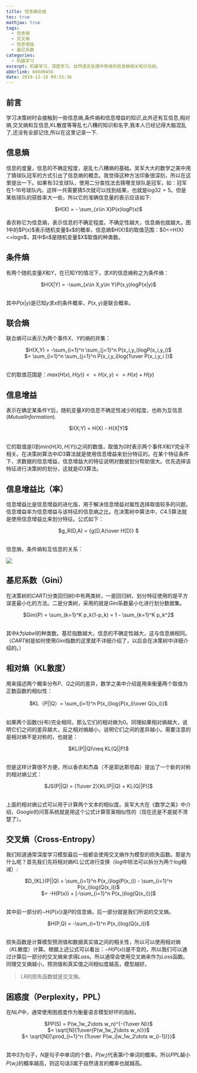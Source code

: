 ```yaml
---
title: 信息熵总结
toc: true
mathjax: true
tags:
  - 信息熵
  - 交叉熵
  - 信息增益
  - 基尼系数
categories:
  - 机器学习
excerpt: 机器学习、深度学习、自然语言处理中常用的信息熵相关知识总结。
abbrlink: 686d9456
date: 2019-12-16 09:53:36
---
```


## 前言

学习决策树时会接触到一些信息熵,条件熵和信息增益的知识,此外还有互信息,相对熵,交叉熵和互信息,KL散度等等乱七八糟的知识和名字,我本人已经记得大脑混乱了,还没有全部记住,所以在这里记录一下.



## 信息熵

信息的度量，信息的不确定程度，是乱七八糟熵的基础。吴军大大的数学之美中用了猜球队冠军的方式引出了信息熵的概念。我觉得这种方法印象很深刻，所以在这里提出一下。如果有32支球队，使用二分查找法去猜哪支球队是冠军，如：冠军在1-16号球队内。这样一共需要猜5次就可以找到结果，也就是$log32=5$。但是某些球队的获胜率大一些，所以它的准确信息量的表示应该如下:

<center>$H(X) = - \sum_{x\in X}P(x)logP(x)$ </br> </br> </center>
香农称它为信息熵，表示信息的不确定程度。不确定性越大，信息熵也就越大。图1中的$P(x)$表示随机变量$x$的概率，信息熵$H(X)$的取值范围：$0<=H(X)<=logn$，其中$n$是随机变量$X$取值的种类数。



## 条件熵

有两个随机变量$X$和$Y$，在已知$Y$的情况下，求$X$的信息熵称之为条件熵：

<center>$H(X|Y) = -\sum_{x\in X,y\in Y}P(x,y)logP(x|y)$ </br> </br> </center>

其中$P(x|y)$是已知$y$求$x$的条件概率，$P(x,y)$是联合概率。



## 联合熵

联合熵可以表示为两个事件$X$、$Y$的熵的并集：

<center> $H(X,Y) = -\sum_{i=1}^n \sum_{j=1}^n P(x_i,y_i)logP(x_i,y_i)$</center><center>
$= \sum_{i=1}^n \sum_{j=1}^n P(x_i,y_i)log{1\over P(x_i,y_i	)}$ </br></br>  </center> 

它的取值范围是：$max(H(x),H(y)) <= H(x,y) <= H(x)+H(y)$



## 信息增益

表示在确定某条件Y后，随机变量$X$的信息不确定性减少的程度，也称为互信息($Mutual Information$).

<center> $I(X;Y) = H(X) - H(X|Y)$</br> </br> </center>

它的取值是$0$到$min(H(X),H(Y))$之间的数值，取值为$0$时表示两个事件$X$和$Y$完全不相关。在决策树算法中$ID3$算法就是使用信息增益来划分特征的。在某个特征条件下，求数据的信息增益，信息增益大的特征说明对数据划分帮助很大。优先选择该特征进行决策树的划分，这就是$ID3$算法。



## 信息增益比（率）

信息增益比是信息增益的进化版，用于解决信息增益对属性选择取值较多的问题。信息增益率为信息增益与该特征的信息熵之比。在决策树中算法中，$C4.5$算法就是使用信息增益比来划分特征。公式如下：

<center> $g_R(D,A) = {g(D,A)\over H(D)} $</br> </br> </center>

信息熵，条件熵和互信息的关系：

![](https://cdn.jsdelivr.net/gh/hiyoung123/images/img/img_xinxishang_relation.png)



## 基尼系数（Gini）

在决策树的$CART$(分类回归树)中有两类树，一是回归树，划分特征使用的是平方误差最小化的方法。二是分类树，采用的就是$Gini$系数最小化进行划分数据集。

<center> $Gini(P) = \sum_{k=1}^K p_k(1-p_k) = 1 - \sum_{k=1}^K p_k^2$ </br> </br> </center>

其中$k$为$label$的种类数。基尼指数越大，信息的不确定性越大，这与信息熵相同。（$CART$树是如何使用$Gini$指数的这里就不详细介绍了，以后会在决策树中详细介绍的。）



## 相对熵（KL散度）

用来描述两个概率分布$P$、$Q$之间的差异，数学之美中介绍是用来衡量两个取值为正数函数的相似性：

<center> $KL（P||Q）= \sum_{i=1}^n P(x_i)log{P(x_i)\over Q(x_i)}$ </br></br> </center>

如果两个函数(分布)完全相同，那么它们的相对熵为0。同理如果相对熵越大，说明它们之间的差异越大，反之相对熵越小，说明它们之间的差异越小。需要注意的是相对熵不是对称的，也就是：

<center> $KL(P||Q)\neq KL(Q||P)$ </br> </br> </center>

但是这样计算很不方便，所以香农和杰森（不是郭达斯坦森）提出了一个新的对称的相对熵公式：

<center> $JS(P||Q) = {1\over 2}[KL(P||Q) + KL(Q||P)]$ </br></br> </center>

上面的相对熵公式可以用于计算两个文本的相似度。吴军大大在《数学之美》中介绍，$Google$的问答系统就是用这个公式计算答案相似性的（现在还是不是就不清楚了）。



## 交叉熵（Cross-Entropy）

我们知道通常深度学习模型最后一般都会使用交叉熵作为模型的损失函数。那是为什么呢？首先我们先将相对熵$KL$公式进行变换（$log$中除法可以拆分为两个$log$相减）:

<center> $D_{KL}(P||Q) = \sum_{i=1}^n P(x_i)log(P(x_i)) - \sum_{i=1}^n P(x_i)log(Q(x_i))$ </center>
<center> $= -H(P(x)) + [-\sum_{i=1}^n P(x_i)log(Q(x_i))]$</br></br> </center>

其中前一部分的$-H(P(x))$是$P$的信息熵，后一部分就是我们所说的交叉熵。

<center> $H(P,Q) = -\sum_{i=1}^n P(x_i)log(Q(x_i))$ </br></br> </center>

损失函数是计算模型预测值和数据真实值之间的相关性，所以可以使用相对熵（$KL$散度）计算。根据上述公式可以看出：$-H(P(x))$是不变的，所以我们可以通过计算后一部分的交叉熵来求得$Loss$。所以通常会使用交叉熵来作为$Loss$函数。同理交叉熵越小，预测值和真实值之间相似度越高，模型越好。

> LR的损失函数就是交叉熵。



## 困惑度（Perplexity，PPL）

在$NLP$中，通常使用困惑度作为衡量语言模型好坏的指标。

<center> $PP(S) = P(w_1w_2\dots w_n)^{-{1\over N}}$</center>
<center> $= \sqrt[N]{1\over{P(w_1w_2\dots w_n)}}$</center>
<center> $= \sqrt[N]{\prod_{i=1}^n {1\over P(w_i|w_1w_2\dots w_{i-1})}}$ </br></br> </center>

其中$S$为句子，$N$是句子中单词的个数，$P(w_i)$代表第$i$个单词的概率。所以$PPL$越小$P(w_i)$的概率越高，则这句话$S$属于自然语言的概率也就越高。